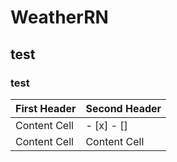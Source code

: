 # WeatherRN
## test
### test


| First Header  | Second Header |
| ------------- | ------------- |
| Content Cell  | - [x] - []     |
| Content Cell  | Content Cell  |
